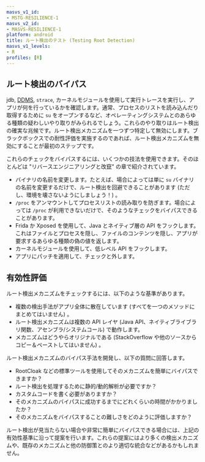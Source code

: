 ```yaml
---
masvs_v1_id:
- MSTG-RESILIENCE-1
masvs_v2_id:
- MASVS-RESILIENCE-1
platform: android
title: ルート検出のテスト (Testing Root Detection)
masvs_v1_levels:
- R
profiles: [R]
---
```


## ルート検出のバイパス

jdb, [DDMS](https://developer.android.com/studio/profile/monitor "DDMS"), `strace`, カーネルモジュールを使用して実行トレースを実行し、アプリが何を行っているかを確認します。通常、プロセスのリストを読み込んだり取得するために `su` をオープンするなど、オペレーティングシステムとのあらゆる種類の疑わしいやり取りがみられるでしょう。これらのやり取りはルート検出の確実な兆候です。ルート検出メカニズムを一つずつ特定して無効にします。ブラックボックスでの耐性評価を実施するのであれば、ルート検出メカニズムを無効にすることが最初のステップです。

これらのチェックをバイパスするには、いくつかの技法を使用できます。そのほとんどは "リバースエンジニアリングと改竄" の章で紹介されています。

- バイナリの名前を変更します。たとえば、場合によっては単に `su` バイナリの名前を変更するだけで、ルート検出を回避できることがあります (ただし、環境を壊さないようにしましょう！) 。
- `/proc` をアンマウントしてプロセスリストの読み取りを防ぎます。場合によっては `/proc` が利用できないだけで、そのようなチェックをバイパスできることがあります。
- Frida か Xposed を使用して、Java とネイティブ層の API をフックします。これはファイルとプロセスを隠し、ファイルのコンテンツを隠し、アプリが要求するあらゆる種類の偽の値を返します。
- カーネルモジュールを使用して、低レベル API をフックします。
- アプリにパッチを適用して、チェックと外します。

## 有効性評価

ルート検出メカニズムをチェックするには、以下のような基準があります。

- 複数の検出手法がアプリ全体に散在しています (すべてを一つのメソッドにまとめてはいません) 。
- ルート検出メカニズムは複数の API レイヤ (Java API、ネイティブライブラリ関数、アセンブラ/システムコール) で動作します。
- メカニズムはどうやらオリジナルである (StackOverflow や他のソースからコピー＆ペーストしてはいません) 。

ルート検出メカニズムのバイパス手法を開発し、以下の質問に回答します。

- RootCloak などの標準ツールを使用してそのメカニズムを簡単にバイパスできますか？
- ルート検出を処理するために静的/動的解析が必要ですか？
- カスタムコードを書く必要がありますか？
- そのメカニズムのバイパスに成功するまでにどれくらいの時間がかかりましたか？
- そのメカニズムをバイパスすることの難しさをどのように評価しますか？

ルート検出が見当たらない場合や非常に簡単にバイパスできる場合には、上記の有効性基準に沿って提案を行います。これらの提案にはより多くの検出メカニズムや、既存のメカニズムと他の防御策とのより適切な統合などがあるかもしれません。
